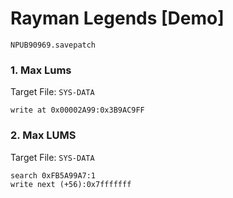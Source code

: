 #  Rayman Legends [Demo] 

`NPUB90969.savepatch`

### 1. Max Lums

Target File: `SYS-DATA`

```
write at 0x00002A99:0x3B9AC9FF
```

### 2. Max LUMS

Target File: `SYS-DATA`

```
search 0xFB5A99A7:1
write next (+56):0x7fffffff
```

